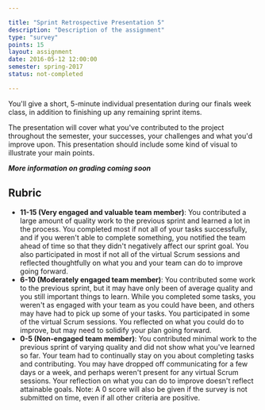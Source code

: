 ```yaml
---

title: "Sprint Retrospective Presentation 5"
description: "Description of the assignment"
type: "survey"
points: 15
layout: assignment
date: 2016-05-12 12:00:00
semester: spring-2017
status: not-completed

---
```


You'll give a short, 5-minute individual presentation during our finals week class, in addition to finishing up any remaining sprint items.  

The presentation will cover what you've contributed to the project throughout the semester, your successes, your challenges and what you'd improve upon.  This presentation should include some kind of visual to illustrate your main points.

***More information on grading coming soon***

## Rubric

* **11-15 (Very engaged and valuable team member)**: You contributed a large amount of quality work to the previous sprint and learned a lot in the process.  You completed most if not all of your tasks successfully, and if you weren't able to complete something, you notified the team ahead of time so that they didn't negatively affect our sprint goal.  You also participated in most if not all of the virtual Scrum sessions and reflected thoughtfully on what you and your team can do to improve going forward.  
* **6-10 (Moderately engaged team member)**: You contributed some work to the previous sprint, but it may have only been of average quality and you still important things to learn.  While you completed some tasks, you weren't as engaged with your team as you could have been, and others may have had to pick up some of your tasks.  You participated in some of the virtual Scrum sessions.  You reflected on what you could do to improve, but may need to solidify your plan going forward.
* **0-5 (Non-engaged team member)**: You contributed minimal work to the previous sprint of varying quality and did not show what you've learned so far.  Your team had to continually stay on you about completing tasks and contributing.  You may have dropped off communicating for a few days or a week, and perhaps weren't present for any virtual Scrum sessions.  Your reflection on what you can do to improve doesn't reflect attainable goals.  Note: A 0 score will also be given if the survey is not submitted on time, even if all other criteria are positive.
